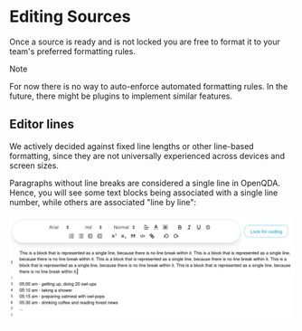 # Editing Sources
Once a source is ready and is not locked you are free to format it to your team's preferred
formatting rules.

> [!NOTE]
> For now there is no way to auto-enforce automated formatting rules.
> In the future, there might be plugins to implement similar features.

## Editor lines
We actively decided against fixed line lengths or other line-based formatting, since
they are not universally experienced across devices and screen sizes.

Paragraphs without line breaks are considered a single line in OpenQDA.
Hence, you will see some text blocks being associated with a single line number, while
others are associated "line by line":

![line blocks](../../public/img/preparation/line_blocks.png)
